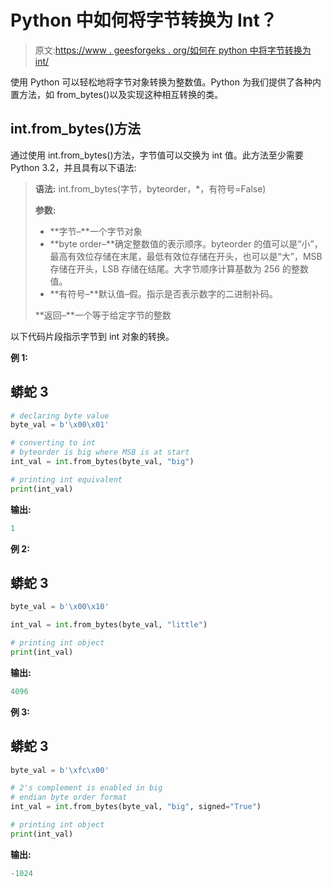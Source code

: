 # Python 中如何将字节转换为 Int？

> 原文:[https://www . geesforgeks . org/如何在 python 中将字节转换为 int/](https://www.geeksforgeeks.org/how-to-convert-bytes-to-int-in-python/)

使用 Python 可以轻松地将字节对象转换为整数值。Python 为我们提供了各种内置方法，如 from_bytes()以及实现这种相互转换的类。

## **int.from_bytes()方法**

通过使用 int.from_bytes()方法，字节值可以交换为 int 值。此方法至少需要 Python 3.2，并且具有以下语法:

> **语法:** int.from_bytes(字节，byteorder，*，有符号=False)
> 
> **参数:**
> 
> *   **字节–**一个字节对象
> *   **byte order–**确定整数值的表示顺序。byteorder 的值可以是“小”，最高有效位存储在末尾，最低有效位存储在开头，也可以是“大”，MSB 存储在开头，LSB 存储在结尾。大字节顺序计算基数为 256 的整数值。
> *   **有符号–**默认值–假。指示是否表示数字的二进制补码。
> 
> **返回–**一个等于给定字节的整数

以下代码片段指示字节到 int 对象的转换。

**例 1:**

## 蟒蛇 3

```py
# declaring byte value
byte_val = b'\x00\x01'

# converting to int
# byteorder is big where MSB is at start
int_val = int.from_bytes(byte_val, "big")

# printing int equivalent
print(int_val)
```

**输出:**

```py
1
```

**例 2:**

## 蟒蛇 3

```py
byte_val = b'\x00\x10'

int_val = int.from_bytes(byte_val, "little")

# printing int object
print(int_val)
```

**输出:**

```py
4096
```

**例 3:**

## 蟒蛇 3

```py
byte_val = b'\xfc\x00'

# 2's complement is enabled in big 
# endian byte order format
int_val = int.from_bytes(byte_val, "big", signed="True")

# printing int object
print(int_val)
```

**输出:**

```py
-1024
```
